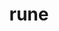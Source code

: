---
category: 4-letters
denotation: null
name: rune
reference_link: https://www.etymonline.com/word/rune
root_language: null
root_name: null
title: rune
type: free
word_sums:
- respelling: rune
  sum: 'Rune + '
---